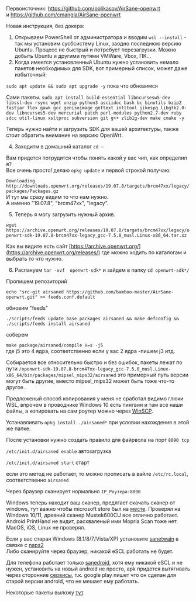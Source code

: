 Первоисточник: https://github.com/polikasov/AirSane-openwrt </br>
и https://github.com/cmangla/AirSane-openwrt</br>


Новая инструкция, без докера:
</br>
1. Открываем PowerShell от администратора и вводим 
`wsl --install` - так мы установим сусбсистему Linux, заодно последнюю версию Ubuntu. Процесс не быстрый и потребует перезагрузки. Можно добыть Ubuntu и другими путями VMWare, Vbox, ПК...
2. Когда имеется установленный Ubuntu нужно установить немало пакетов необходимых для SDK, вот примерный список, может даже избыточный:

`sudo apt update && sudo apt upgrade -y` пока что обновимся

Сами пакеты.
`sudo apt install build-essential libncursesw5-dev libssl-dev rsync wget unzip python3 asciidoc bash bc binutils bzip2 fastjar flex gawk gcc genisoimage gettext intltool jikespg libgtk2.0-dev libncurses5-dev mercurial patch perl-modules python2.7-dev ruby sdcc util-linux xsltproc subversion git g++ zlib1g-dev make cmake -y`

Теперь нужно найти и загрузить SDK для вашей архитектуры, также стоит обратить внимание на версию OpenWrt.
</br>

4. Заходитм в домашний каталог `cd ~`
  
Вам придется потрудится чтобы понять какой у вас чип, как определил я? <br/>Все очень просто! делаю `opkg update` и первой строкой получаю: 

`Downloading http://downloads.openwrt.org/releases/19.07.8/targets/brcm47xx/legacy/packages/Packages.gz` <br/>         И тут мы сразу видим то что нам нужно.<br/> А именно "19.07.8",  "brcm47xx", "legacy". 

5. Теперь я могу загрузить нужный архив. 

`wget https://archive.openwrt.org/releases/19.07.8/targets/brcm47xx/legacy/openwrt-sdk-19.07.8-brcm47xx-legacy_gcc-7.5.0_musl.Linux-x86_64.tar.xz` 

Как вы видите есть сайт [https://archive.openwrt.org/](https://archive.openwrt.org/releases/) где можно ходить по каталогам и выбрать то что нужно.

6. Распакуем `tar -xvf  openwrt-sdk*` и зайдем в папку `cd openwrt-sdk*/` 

Пропишем репозиторий</br>

`echo "src-git airsaned https://github.com/bamboo-master/AirSane-openwrt.git" >> feeds.conf.default` 

обновим "feeds"

`./scripts/feeds update base packages airsaned && make defconfig && ./scripts/feeds install airsaned`

соберем

`make package/airsaned/compile V=s -j5` <br/> где j5 это 4 ядра, соответственно если у вас 2 ядра -пишем j3 итд.

Собирается все относительно быстро и без ошибок, пакеты лежат по пути `/openwrt-sdk-19.07.8-brcm47xx-legacy_gcc-7.5.0_musl.Linux-x86_64/bin/packages/mipsel_mips32/airsaned` это примерный путь версии могут быть  другие, вместо mipsel_mips32 может быть тоже что-то другое.

Предложеный способ копирования у меня не сработал видимо глюки WSL, впрочем в проводнике Windows 10 есть пингвин и там все наши файлы, а копировать на сам роутер можно через [WinSCP](https://winscp.net/eng/download.php).

Устанавливать `opkg install ./airsaned*` при условии нахождения в этой же папке.

После установки нужно создать правило для файрвола на порт `8090 tcp` 

`/etc/init.d/airsaned enable` автозагрузка

`/etc/init.d/airsaned start` старт

если это метод не работает, то можно прописать в вайле `/etc/rc.local`, соответственно `airsaned`

Через браузер сканирует нормально `IP_Роутера:8090` 

Windows теперь находит ваш сканер, предлгает скачать сканер от windows, тут важно чтобы microsoft store был на [месте](https://4pda.to/forum/index.php?showtopic=926185). Проверял на Windows 10/11, древний сканер Mustek600CU все отлично работает.
Android PrintHand не видит, расхваленый ими Mopria Scan тоже нет. MacOS, iOS, Linux не проверял. 

Если у вас старая Windows (8.1/8/7/Vista/XP)  установите [sanetwain](https://sanetwain.ozuzo.net/downloads/setup137.exe) в связке с [naps2](https://www.naps2.com/download) </br> Либо сканируйте через браузер, никакой eSCL работать не будет.

Для телефона работает только [sanedroid](https://play.google.com/store/apps/details?id=com.sane.droid), хотя ему никакой eSCL и не нужен, установить на новый android не просто, apk придется вытягивать через сторонние [сервисы](https://apkcombo.com), т.к. google play пишет что он сделан для старой версии android, что не мешает ему работать.  

Некоторые пакеты выложу [тут](https://github.com/bamboo-master/AirSane-openwrt/tree/master/packages).
